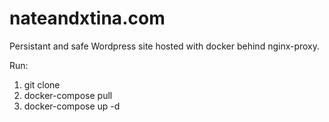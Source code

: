# nateandxtina.com
Persistant and safe Wordpress site hosted with docker behind nginx-proxy.  

Run:  
1. git clone  
2. docker-compose pull  
3. docker-compose up -d
